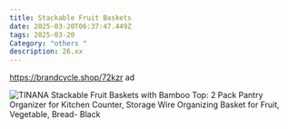 ```yaml
---
title: Stackable Fruit Baskets
date: 2025-03-20T06:37:47.449Z
tags: 2025-03-20
Category: "others "
description: 26.xx
---
```

https://brandcycle.shop/72kzr  ad <!--StartFragment-->

![TINANA Stackable Fruit Baskets with Bamboo Top: 2 Pack Pantry Organizer for Kitchen Counter, Storage Wire Organizing Basket for Fruit, Vegetable, Bread- Black](https://i5.walmartimages.com/asr/d57370fb-a2d8-4512-8187-b89b2ecb12ce.fdba995da94108c54bbfa6970d0adefd.jpeg?odnHeight=2000&odnWidth=2000&odnBg=FFFFFF)

<!--EndFragment-->